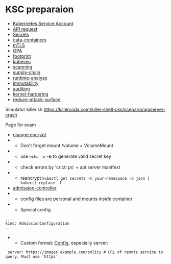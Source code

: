 
# KSC preparaion


- [Kubernetes Service Account](./sa.md)
- [API request](./allow.md)
- [Secrets](./secret.md)
- [cata-containers](./cata.md)
- [mTLS](./mtls.md)
- [OPA](./opa.md)
- [footprint](./footprint.md)
- [kubesec](./kubesec.md)
- [scanning](./scan.md)
- [supply-chain](./supply-chain.md)
- [runtime-analyse](./runtime-analyse.md)
- [immutability](./immutability.md)
- [auditing](./auditing.md)
- [kernel-hardering](./kernel.md)
- [reduce-attack-surface](./reduce-attack-surface.md)

Simulator
killer.sh 
https://killercoda.com/killer-shell-cks/scenario/apiserver-crash


Page for exam
- [change encrypt](https://kubernetes.io/docs/tasks/administer-cluster/encrypt-data/#write-an-encryption-configuration-file)
- - Don't forget mount /volume + VolumeMount 
- - use `echo -n` **-n** to generate valid secret key
- - check errors by 'crictl ps' + api server manifest
- - reencrypt `kubectl get secrets -n your-namespace -o json | kubectl replace -f -`
- [admission-controller](https://kubernetes.io/docs/reference/access-authn-authz/admission-controllers/#imagepolicywebhook)
- - config files are personal and mounts _inside_ container
- - Special config
```commandline
...
kind: AdmissionConfiguration
...
```
- - Custom format: [Config](https://kubernetes.io/docs/reference/access-authn-authz/admission-controllers/#imagereview-config-file-format), 
especially server: 
```commandline
 server: https://images.example.com/policy # URL of remote service to query. Must use 'https'.
```